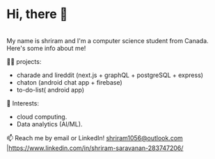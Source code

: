 # Hi, there 👋

</br> My name is shriram and I'm a computer science student from Canada. Here's some info about me!

👩‍💻 projects:
- charade and lireddit (next.js + graphQL + postgreSQL + express)
- chaton (android chat app + firebase)
- to-do-list( android app)

🧠 Interests:
- cloud computing.
- Data analytics (AI/ML).

📫 Reach me by email or LinkedIn! shriram1056@outlook.com |https://www.linkedin.com/in/shriram-saravanan-283747206/


